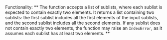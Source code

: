 Functionality: ** The function accepts a list of sublists, where each sublist is expected to contain exactly two elements. It returns a list containing two sublists: the first sublist includes all the first elements of the input sublists, and the second sublist includes all the second elements. If any sublist does not contain exactly two elements, the function may raise an `IndexError`, as it assumes each sublist has at least two elements. **
